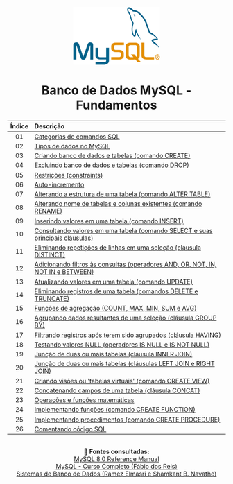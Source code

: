 <div align="center">
<img src="./assets/mysql.png">
<h1>Banco de Dados MySQL - Fundamentos</h1>

| Índice | Descrição |
| :---:  | :---		 |
| 01 | [Categorias de comandos SQL](https://github.com/michelelozada/Banco-de-Dados-MySQL-Fundamentos/blob/main/files/01-Categorias-comandos-SQL.md) |
| 02 | [Tipos de dados no MySQL](https://github.com/michelelozada/Banco-de-Dados-MySQL-Fundamentos/blob/main/files/02-Tipos-de-dados.md) |
| 03 | [Criando banco de dados e tabelas (comando CREATE)](https://github.com/michelelozada/Banco-de-Dados-MySQL-Fundamentos/blob/main/files/03-Criando-bd-e-tabelas.md) |
| 04 | [Excluindo banco de dados e tabelas (comando DROP)](https://github.com/michelelozada/Banco-de-Dados-MySQL-Fundamentos/blob/main/files/04-Excluindo-bd-e-tabelas.md) |
| 05 | [Restrições (constraints)](https://github.com/michelelozada/Banco-de-Dados-MySQL-Fundamentos/blob/main/files/05-Restricoes.md) |
| 06 | [Auto-incremento](https://github.com/michelelozada/Banco-de-Dados-MySQL-Fundamentos/blob/main/files/06-Auto-incremento.md) |
| 07 | [Alterando a estrutura de uma tabela (comando ALTER TABLE)](https://github.com/michelelozada/Banco-de-Dados-MySQL-Fundamentos/blob/main/files/07-Alterando-estrutura-tabela.md) |
| 08 | [Alterando nome de tabelas e colunas existentes (comando RENAME)](https://github.com/michelelozada/Banco-de-Dados-MySQL-Fundamentos/blob/main/files/08-Alterando-nome-tabelas.md) |
| 09 | [Inserindo valores em uma tabela (comando INSERT)](https://github.com/michelelozada/Banco-de-Dados-MySQL-Fundamentos/blob/main/files/09-Inserindo-valores-tabela.md) |
| 10 | [Consultando valores em uma tabela (comando SELECT e suas principais cláusulas)](https://github.com/michelelozada/Banco-de-Dados-MySQL-Fundamentos/blob/main/files/10-Consultando-valores-tabela.md) |
| 11 | [Eliminando repetições de linhas em uma seleção (cláusula DISTINCT)](https://github.com/michelelozada/Banco-de-Dados-MySQL-Fundamentos/blob/main/files/11-Eliminando-repeticoes-linhas.md) |
| 12 | [Adicionando filtros às consultas (operadores AND, OR, NOT, IN, NOT IN e BETWEEN)](https://github.com/michelelozada/Banco-de-Dados-MySQL-Fundamentos/blob/main/files/12-Adicionando-filtros-consultas.md) |
| 13 | [Atualizando valores em uma tabela (comando UPDATE)](https://github.com/michelelozada/Banco-de-Dados-MySQL-Fundamentos/blob/main/files/13-Atualizando-valores-tabela.md) |
| 14 | [Eliminando registros de uma tabela (comandos DELETE e TRUNCATE)](https://github.com/michelelozada/Banco-de-Dados-MySQL-Fundamentos/blob/main/files/14-Eliminando-registros-tabela.md) |
| 15 | [Funções de agregação (COUNT, MAX, MIN, SUM e AVG)](https://github.com/michelelozada/Banco-de-Dados-MySQL-Fundamentos/blob/main/files/15-Funcoes-de-agregacao.md) |
| 16 | [Agrupando dados resultantes de uma seleção (cláusula GROUP BY)](https://github.com/michelelozada/Banco-de-Dados-MySQL-Fundamentos/blob/main/files/16-Agrupando-dados-seleção.md) |
| 17 | [Filtrando registros após terem sido agrupados (cláusula HAVING)](https://github.com/michelelozada/Banco-de-Dados-MySQL-Fundamentos/blob/main/files/17-Filtrando-dados-agrupados.md) |
| 18 | [Testando valores NULL (operadores IS NULL e IS NOT NULL)](https://github.com/michelelozada/Banco-de-Dados-MySQL-Fundamentos/blob/main/files/18-Testando-valores-null.md) |
| 19 | [Junção de duas ou mais tabelas (cláusula INNER JOIN)](https://github.com/michelelozada/Banco-de-Dados-MySQL-Fundamentos/blob/main/files/19-Juncao-de-tabelas-I.md) |
| 20 | [Junção de duas ou mais tabelas (cláusulas LEFT JOIN e RIGHT JOIN)](https://github.com/michelelozada/Banco-de-Dados-MySQL-Fundamentos/blob/main/files/20-Juncao-de-tabelas-II.md) |
| 21 | [Criando visões ou 'tabelas virtuais' (comando CREATE VIEW)](https://github.com/michelelozada/Banco-de-Dados-MySQL-Fundamentos/blob/main/files/21-Criando-views.md) |
| 22 | [Concatenando campos de uma tabela (cláusula CONCAT)](https://github.com/michelelozada/Banco-de-Dados-MySQL-Fundamentos/blob/main/files/22-Concatenando-campos-tabela.md) |
| 23 | [Operações e funções matemáticas](https://github.com/michelelozada/Banco-de-Dados-MySQL-Fundamentos/blob/main/files/23-Operacoes-e-funcoes-matematicas.md) |
| 24 | [Implementando funções (comando CREATE FUNCTION)](files/24-Implementando-funcoes.md) |
| 25 | [Implementando procedimentos (comando CREATE PROCEDURE)](files/25-Implementando-procedimentos.md) |
| 26 | [Comentando código SQL](files/26-Comentando-codigo-SQL.md) |

&nbsp;   
:bookmark_tabs: **Fontes consultadas:**  
[MySQL 8.0 Reference Manual](https://dev.mysql.com/doc/refman/8.0/en/)  
[MySQL - Curso Completo (Fábio dos Reis)](http://www.bosontreinamentos.com.br/curso-completo-de-mysql/)  
[Sistemas de Banco de Dados (Ramez Elmasri e Shamkant B. Navathe)](https://www.bvirtual.com.br/NossoAcervo/Publicacao/168492)  
</div> 